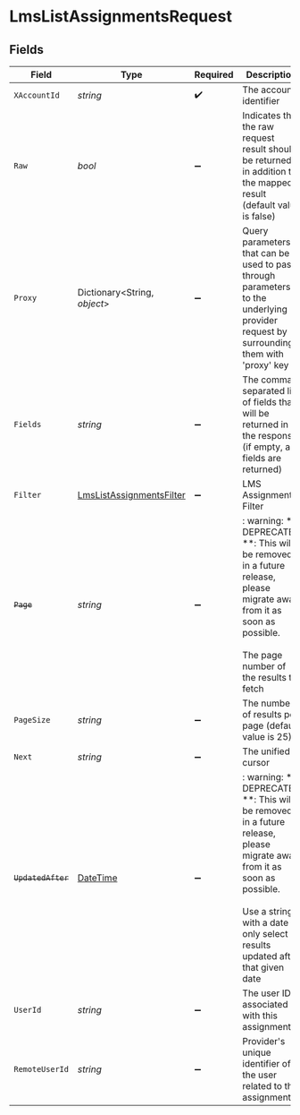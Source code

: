 # LmsListAssignmentsRequest


## Fields

| Field                                                                                                                                                                                                                                                                     | Type                                                                                                                                                                                                                                                                      | Required                                                                                                                                                                                                                                                                  | Description                                                                                                                                                                                                                                                               | Example                                                                                                                                                                                                                                                                   |
| ------------------------------------------------------------------------------------------------------------------------------------------------------------------------------------------------------------------------------------------------------------------------- | ------------------------------------------------------------------------------------------------------------------------------------------------------------------------------------------------------------------------------------------------------------------------- | ------------------------------------------------------------------------------------------------------------------------------------------------------------------------------------------------------------------------------------------------------------------------- | ------------------------------------------------------------------------------------------------------------------------------------------------------------------------------------------------------------------------------------------------------------------------- | ------------------------------------------------------------------------------------------------------------------------------------------------------------------------------------------------------------------------------------------------------------------------- |
| `XAccountId`                                                                                                                                                                                                                                                              | *string*                                                                                                                                                                                                                                                                  | :heavy_check_mark:                                                                                                                                                                                                                                                        | The account identifier                                                                                                                                                                                                                                                    |                                                                                                                                                                                                                                                                           |
| `Raw`                                                                                                                                                                                                                                                                     | *bool*                                                                                                                                                                                                                                                                    | :heavy_minus_sign:                                                                                                                                                                                                                                                        | Indicates that the raw request result should be returned in addition to the mapped result (default value is false)                                                                                                                                                        |                                                                                                                                                                                                                                                                           |
| `Proxy`                                                                                                                                                                                                                                                                   | Dictionary<String, *object*>                                                                                                                                                                                                                                              | :heavy_minus_sign:                                                                                                                                                                                                                                                        | Query parameters that can be used to pass through parameters to the underlying provider request by surrounding them with 'proxy' key                                                                                                                                      |                                                                                                                                                                                                                                                                           |
| `Fields`                                                                                                                                                                                                                                                                  | *string*                                                                                                                                                                                                                                                                  | :heavy_minus_sign:                                                                                                                                                                                                                                                        | The comma separated list of fields that will be returned in the response (if empty, all fields are returned)                                                                                                                                                              | id,remote_id,external_reference,user_id,remote_user_id,course_id,remote_course_id,updated_at,created_at,due_date,status,progress,learning_object_type,learning_object_id,remote_learning_object_id,learning_object_external_reference,certificate_url,result,completed_at |
| `Filter`                                                                                                                                                                                                                                                                  | [LmsListAssignmentsFilter](../../Models/Requests/LmsListAssignmentsFilter.md)                                                                                                                                                                                             | :heavy_minus_sign:                                                                                                                                                                                                                                                        | LMS Assignment Filter                                                                                                                                                                                                                                                     |                                                                                                                                                                                                                                                                           |
| ~~`Page`~~                                                                                                                                                                                                                                                                | *string*                                                                                                                                                                                                                                                                  | :heavy_minus_sign:                                                                                                                                                                                                                                                        | : warning: ** DEPRECATED **: This will be removed in a future release, please migrate away from it as soon as possible.<br/><br/>The page number of the results to fetch                                                                                                  |                                                                                                                                                                                                                                                                           |
| `PageSize`                                                                                                                                                                                                                                                                | *string*                                                                                                                                                                                                                                                                  | :heavy_minus_sign:                                                                                                                                                                                                                                                        | The number of results per page (default value is 25)                                                                                                                                                                                                                      |                                                                                                                                                                                                                                                                           |
| `Next`                                                                                                                                                                                                                                                                    | *string*                                                                                                                                                                                                                                                                  | :heavy_minus_sign:                                                                                                                                                                                                                                                        | The unified cursor                                                                                                                                                                                                                                                        |                                                                                                                                                                                                                                                                           |
| ~~`UpdatedAfter`~~                                                                                                                                                                                                                                                        | [DateTime](https://learn.microsoft.com/en-us/dotnet/api/system.datetime?view=net-5.0)                                                                                                                                                                                     | :heavy_minus_sign:                                                                                                                                                                                                                                                        | : warning: ** DEPRECATED **: This will be removed in a future release, please migrate away from it as soon as possible.<br/><br/>Use a string with a date to only select results updated after that given date                                                            | 2020-01-01T00:00:00.000Z                                                                                                                                                                                                                                                  |
| `UserId`                                                                                                                                                                                                                                                                  | *string*                                                                                                                                                                                                                                                                  | :heavy_minus_sign:                                                                                                                                                                                                                                                        | The user ID associated with this assignment                                                                                                                                                                                                                               | c28xyrc55866bvuv                                                                                                                                                                                                                                                          |
| `RemoteUserId`                                                                                                                                                                                                                                                            | *string*                                                                                                                                                                                                                                                                  | :heavy_minus_sign:                                                                                                                                                                                                                                                        | Provider's unique identifier of the user related to the assignment                                                                                                                                                                                                        | e3cb75bf-aa84-466e-a6c1-b8322b257a48                                                                                                                                                                                                                                      |